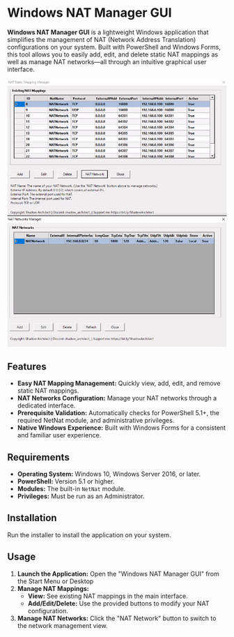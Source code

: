 # Windows NAT Manager GUI

**Windows NAT Manager GUI** is a lightweight Windows application that simplifies the management of NAT (Network Address Translation) configurations on your system. Built with PowerShell and Windows Forms, this tool allows you to easily add, edit, and delete static NAT mappings as well as manage NAT networks—all through an intuitive graphical user interface.

![Screenshot](preview.png)

## Features

- **Easy NAT Mapping Management:** Quickly view, add, edit, and remove static NAT mappings.
- **NAT Networks Configuration:** Manage your NAT networks through a dedicated interface.
- **Prerequisite Validation:** Automatically checks for PowerShell 5.1+, the required NetNat module, and administrative privileges.
- **Native Windows Experience:** Built with Windows Forms for a consistent and familiar user experience.

## Requirements

- **Operating System:** Windows 10, Windows Server 2016, or later.
- **PowerShell:** Version 5.1 or higher.
- **Modules:** The built-in `NetNat` module.
- **Privileges:** Must be run as an Administrator.

## Installation

Run the installer to install the application on your system.

## Usage

1. **Launch the Application:** Open the "Windows NAT Manager GUI" from the Start Menu or Desktop
2. **Manage NAT Mappings:**  
   - **View:** See existing NAT mappings in the main interface.
   - **Add/Edit/Delete:** Use the provided buttons to modify your NAT configuration.
3. **Manage NAT Networks:** Click the "NAT Network" button to switch to the network management view.
